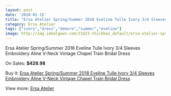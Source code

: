 ```yaml
---
layout: post
date: '2018-01-15'
title: "Ersa Atelier Spring/Summer 2018 Eveline Tulle Ivory 3/4 Sleeves Embroidery Aline V-Neck Vintage Chapel Train Bridal Dress"
category: Ersa Atelier
tags: ["ivory","dress","demure","summer","eveline"]
image: http://img.idealgown.com/21623-thickbox_default/ersa-atelier-spring-summer-2018-eveline-tulle-ivory-3-4-sleeves-embroidery-aline-v-neck-vintage-chapel-train-bridal-dress.jpg
---
```

Ersa Atelier Spring/Summer 2018 Eveline Tulle Ivory 3/4 Sleeves Embroidery Aline V-Neck Vintage Chapel Train Bridal Dress

On Sales: **$428.98**
<a href="https://www.idealgown.com/en/ersa-atelier/8172-ersa-atelier-spring-summer-2018-eveline-tulle-ivory-3-4-sleeves-embroidery-aline-v-neck-vintage-chapel-train-bridal-dress.html"><amp-img layout="responsive" width="600" height="600" src="//img.idealgown.com/21623-thickbox_default/ersa-atelier-spring-summer-2018-eveline-tulle-ivory-3-4-sleeves-embroidery-aline-v-neck-vintage-chapel-train-bridal-dress.jpg" alt="Ersa Atelier Spring/Summer 2018 Eveline Tulle Ivory 3/4 Sleeves Embroidery Aline V-Neck Vintage Chapel Train Bridal Dress 0" /></a>
<a href="https://www.idealgown.com/en/ersa-atelier/8172-ersa-atelier-spring-summer-2018-eveline-tulle-ivory-3-4-sleeves-embroidery-aline-v-neck-vintage-chapel-train-bridal-dress.html"><amp-img layout="responsive" width="600" height="600" src="//img.idealgown.com/21629-thickbox_default/ersa-atelier-spring-summer-2018-eveline-tulle-ivory-3-4-sleeves-embroidery-aline-v-neck-vintage-chapel-train-bridal-dress.jpg" alt="Ersa Atelier Spring/Summer 2018 Eveline Tulle Ivory 3/4 Sleeves Embroidery Aline V-Neck Vintage Chapel Train Bridal Dress 1" /></a>
<a href="https://www.idealgown.com/en/ersa-atelier/8172-ersa-atelier-spring-summer-2018-eveline-tulle-ivory-3-4-sleeves-embroidery-aline-v-neck-vintage-chapel-train-bridal-dress.html"><amp-img layout="responsive" width="600" height="600" src="//img.idealgown.com/21628-thickbox_default/ersa-atelier-spring-summer-2018-eveline-tulle-ivory-3-4-sleeves-embroidery-aline-v-neck-vintage-chapel-train-bridal-dress.jpg" alt="Ersa Atelier Spring/Summer 2018 Eveline Tulle Ivory 3/4 Sleeves Embroidery Aline V-Neck Vintage Chapel Train Bridal Dress 2" /></a>
<a href="https://www.idealgown.com/en/ersa-atelier/8172-ersa-atelier-spring-summer-2018-eveline-tulle-ivory-3-4-sleeves-embroidery-aline-v-neck-vintage-chapel-train-bridal-dress.html"><amp-img layout="responsive" width="600" height="600" src="//img.idealgown.com/21627-thickbox_default/ersa-atelier-spring-summer-2018-eveline-tulle-ivory-3-4-sleeves-embroidery-aline-v-neck-vintage-chapel-train-bridal-dress.jpg" alt="Ersa Atelier Spring/Summer 2018 Eveline Tulle Ivory 3/4 Sleeves Embroidery Aline V-Neck Vintage Chapel Train Bridal Dress 3" /></a>
<a href="https://www.idealgown.com/en/ersa-atelier/8172-ersa-atelier-spring-summer-2018-eveline-tulle-ivory-3-4-sleeves-embroidery-aline-v-neck-vintage-chapel-train-bridal-dress.html"><amp-img layout="responsive" width="600" height="600" src="//img.idealgown.com/21626-thickbox_default/ersa-atelier-spring-summer-2018-eveline-tulle-ivory-3-4-sleeves-embroidery-aline-v-neck-vintage-chapel-train-bridal-dress.jpg" alt="Ersa Atelier Spring/Summer 2018 Eveline Tulle Ivory 3/4 Sleeves Embroidery Aline V-Neck Vintage Chapel Train Bridal Dress 4" /></a>
<a href="https://www.idealgown.com/en/ersa-atelier/8172-ersa-atelier-spring-summer-2018-eveline-tulle-ivory-3-4-sleeves-embroidery-aline-v-neck-vintage-chapel-train-bridal-dress.html"><amp-img layout="responsive" width="600" height="600" src="//img.idealgown.com/21625-thickbox_default/ersa-atelier-spring-summer-2018-eveline-tulle-ivory-3-4-sleeves-embroidery-aline-v-neck-vintage-chapel-train-bridal-dress.jpg" alt="Ersa Atelier Spring/Summer 2018 Eveline Tulle Ivory 3/4 Sleeves Embroidery Aline V-Neck Vintage Chapel Train Bridal Dress 5" /></a>
<a href="https://www.idealgown.com/en/ersa-atelier/8172-ersa-atelier-spring-summer-2018-eveline-tulle-ivory-3-4-sleeves-embroidery-aline-v-neck-vintage-chapel-train-bridal-dress.html"><amp-img layout="responsive" width="600" height="600" src="//img.idealgown.com/21624-thickbox_default/ersa-atelier-spring-summer-2018-eveline-tulle-ivory-3-4-sleeves-embroidery-aline-v-neck-vintage-chapel-train-bridal-dress.jpg" alt="Ersa Atelier Spring/Summer 2018 Eveline Tulle Ivory 3/4 Sleeves Embroidery Aline V-Neck Vintage Chapel Train Bridal Dress 6" /></a>

Buy it: [Ersa Atelier Spring/Summer 2018 Eveline Tulle Ivory 3/4 Sleeves Embroidery Aline V-Neck Vintage Chapel Train Bridal Dress](https://www.idealgown.com/en/ersa-atelier/8172-ersa-atelier-spring-summer-2018-eveline-tulle-ivory-3-4-sleeves-embroidery-aline-v-neck-vintage-chapel-train-bridal-dress.html "Ersa Atelier Spring/Summer 2018 Eveline Tulle Ivory 3/4 Sleeves Embroidery Aline V-Neck Vintage Chapel Train Bridal Dress")

View more: [Ersa Atelier](https://www.idealgown.com/en/164-ersa-atelier "Ersa Atelier")